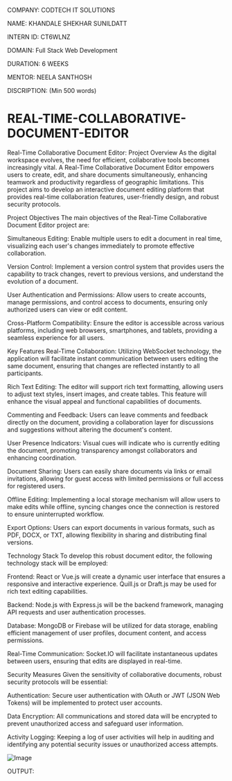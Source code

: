 COMPANY: CODTECH IT SOLUTIONS

NAME: KHANDALE SHEKHAR SUNILDATT

INTERN ID: CT6WLNZ

DOMAIN: Full Stack Web Development

DURATION: 6 WEEKS

MENTOR: NEELA SANTHOSH

DISCRIPTION: (Min 500 words)




# REAL-TIME-COLLABORATIVE-DOCUMENT-EDITOR

Real-Time Collaborative Document Editor: Project Overview
As the digital workspace evolves, the need for efficient, collaborative tools becomes increasingly vital. A Real-Time Collaborative Document Editor empowers users to create, edit, and share documents simultaneously, enhancing teamwork and productivity regardless of geographic limitations. This project aims to develop an interactive document editing platform that provides real-time collaboration features, user-friendly design, and robust security protocols.

Project Objectives
The main objectives of the Real-Time Collaborative Document Editor project are:

Simultaneous Editing: Enable multiple users to edit a document in real time, visualizing each user's changes immediately to promote effective collaboration.

Version Control: Implement a version control system that provides users the capability to track changes, revert to previous versions, and understand the evolution of a document.

User Authentication and Permissions: Allow users to create accounts, manage permissions, and control access to documents, ensuring only authorized users can view or edit content.

Cross-Platform Compatibility: Ensure the editor is accessible across various platforms, including web browsers, smartphones, and tablets, providing a seamless experience for all users.

Key Features
Real-Time Collaboration: Utilizing WebSocket technology, the application will facilitate instant communication between users editing the same document, ensuring that changes are reflected instantly to all participants.

Rich Text Editing: The editor will support rich text formatting, allowing users to adjust text styles, insert images, and create tables. This feature will enhance the visual appeal and functional capabilities of documents.

Commenting and Feedback: Users can leave comments and feedback directly on the document, providing a collaboration layer for discussions and suggestions without altering the document's content.

User Presence Indicators: Visual cues will indicate who is currently editing the document, promoting transparency amongst collaborators and enhancing coordination.

Document Sharing: Users can easily share documents via links or email invitations, allowing for guest access with limited permissions or full access for registered users.

Offline Editing: Implementing a local storage mechanism will allow users to make edits while offline, syncing changes once the connection is restored to ensure uninterrupted workflow.

Export Options: Users can export documents in various formats, such as PDF, DOCX, or TXT, allowing flexibility in sharing and distributing final versions.

Technology Stack
To develop this robust document editor, the following technology stack will be employed:

Frontend: React or Vue.js will create a dynamic user interface that ensures a responsive and interactive experience. Quill.js or Draft.js may be used for rich text editing capabilities.

Backend: Node.js with Express.js will be the backend framework, managing API requests and user authentication processes.

Database: MongoDB or Firebase will be utilized for data storage, enabling efficient management of user profiles, document content, and access permissions.

Real-Time Communication: Socket.IO will facilitate instantaneous updates between users, ensuring that edits are displayed in real-time.

Security Measures
Given the sensitivity of collaborative documents, robust security protocols will be essential:

Authentication: Secure user authentication with OAuth or JWT (JSON Web Tokens) will be implemented to protect user accounts.

Data Encryption: All communications and stored data will be encrypted to prevent unauthorized access and safeguard user information.

Activity Logging: Keeping a log of user activities will help in auditing and identifying any potential security issues or unauthorized access attempts.

![Image](https://github.com/user-attachments/assets/4d8979eb-c207-4667-adbd-9de03c63cde5)


OUTPUT:
